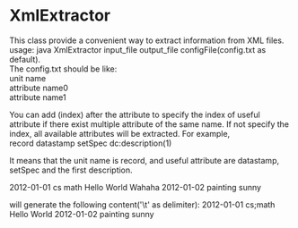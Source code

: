 XmlExtractor
============
This class provide a convenient way to extract information from XML files.  
usage: java XmlExtractor input_file output_file configFile(config.txt as default).  
The config.txt should be like:  
 	unit name  
	attribute name0  
	attribute name1  
 
You can add (index) after the attribute to specify the index of useful attribute if there exist multiple
attribute of the same name. If not specify the index, all available attributes will be extracted. For example,  
	record
	datastamp
	setSpec
	dc:description(1)

It means that the unit name is record, and useful attribute are datastamp, setSpec and the first description.

<root>
	<record>
		<datastamp>2012-01-01</datastamp>
		<setSpec>cs</setSpec>
		<setSpec>math</setSpec>
 		<metadata>
			<dc:description>Hello World</dc:description>
 			<dc:description>Wahaha</dc:description>
 		</metadata>
 	</record>
	<record>
 		<datastamp>2012-01-02</datastamp>
 		<setSpec>painting</setSpec>
 		<metadata>
			<dc:description>sunny</dc:description>
		</metadata>
 	<record>
</root>
  
 will generate the following content('\t' as delimiter):
 	2012-01-01 	cs;math		Hello World
 	2012-01-02	painting	sunny		

